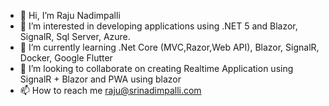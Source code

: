 - 👋 Hi, I’m Raju Nadimpalli
- 👀 I’m interested in developing applications using .NET 5 and Blazor, SignalR, Sql Server, Azure.
- 🌱 I’m currently learning .Net Core (MVC,Razor,Web API), Blazor, SignalR, Docker, Google Flutter 
- 💞️ I’m looking to collaborate on creating Realtime Application using SignalR + Blazor and PWA using blazor
- 📫 How to reach me raju@srinadimpalli.com

